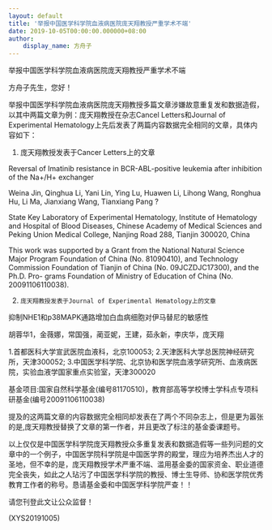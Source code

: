 ```yaml
---
layout: default
title: '举报中国医学科学院血液病医院庞天翔教授严重学术不端'
date: 2019-10-05T00:00:00.000000+08:00
author:
    display_name: 方舟子
---
```


举报中国医学科学院血液病医院庞天翔教授严重学术不端

方舟子先生，您好！

举报中国医学科学院血液病医院庞天翔教授多篇文章涉嫌故意重复发和数据造假，以其中两篇文章为例：庞天翔教授在杂志Cancel Letters和Journal of Experimental Hematology上先后发表了两篇内容数据完全相同的文章，具体内容如下：

1.    庞天翔教授发表于Cancer Letters上的文章

Reversal of Imatinib resistance in BCR-ABL-positive leukemia after inhibition of the Na+/H+ exchanger

Weina Jin, Qinghua Li, Yani Lin, Ying Lu, Huawen Li, Lihong Wang, Ronghua Hu, Li Ma, Jianxiang Wang, Tianxiang Pang ?

State Key Laboratory of Experimental Hematology, Institute of Hematology and Hospital of Blood Diseases, Chinese Academy of Medical Sciences and Peking Union Medical College, Nanjing Road 288, Tianjin 300020, China

This work was supported by a Grant from the National Natural Science Major Program Foundation of China (No. 81090410), and Technology Commission Foundation of Tianjin of China (No. 09JCZDJC17300), and the Ph.D. Pro- grams Foundation of Ministry of Education of China (No. 20091106110038).

2.     庞天翔教授发表于Journal of Experimental Hematology上的文章

抑制NHE1和p38MAPK通路增加白血病细胞对伊马替尼的敏感性

胡蓉华1，金薇娜，常国强，蔺亚妮，王建，茹永新，李庆华，庞天翔

1.首都医科大学宣武医院血液科，北京100053; 2.天津医科大学总医院神经研究所，天津300052; 3.中国医学科学院、北京协和医学院血液学研究所、血液病医院，实验血液学国家重点实验室，天津300020

基金项目:国家自然科学基金(编号81170510)，教育部高等学校博士学科点专项科研基金(编号20091106110038)

提及的这两篇文章的内容数据完全相同却发表在了两个不同杂志上，但是更为嚣张的是,庞天翔教授替换了文章的第一作者，并且更改了标注的基金委课题号。

以上仅仅是中国医学科学院庞天翔教授众多重复发表和数据造假等一些列问题的文章中的一个例子，中国医学院科学院是中国医学界的殿堂，理应为培养杰出人才的圣地，但不幸的是，庞天翔教授学术严重不端、滥用基金委的国家资金、职业道德完全丧失，如此之人玷污了中国医学科学院的教授、博士生导师、协和医学院优秀教育工作者的称号。恳请基金委和中国医学科学院严查！！

请您刊登此文让公众监督！

(XYS20191005)

